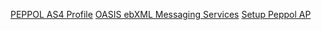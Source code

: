 [PEPPOL AS4 Profile](https://docs.peppol.eu/edelivery/as4/specification/)
[OASIS ebXML Messaging Services](http://docs.oasis-open.org/ebxml-msg/ebms/v3.0/core/ebms_core-3.0-spec.pdf)
[Setup Peppol AP](https://peppol.helger.com/public/menuitem-docs-setup-ap)
